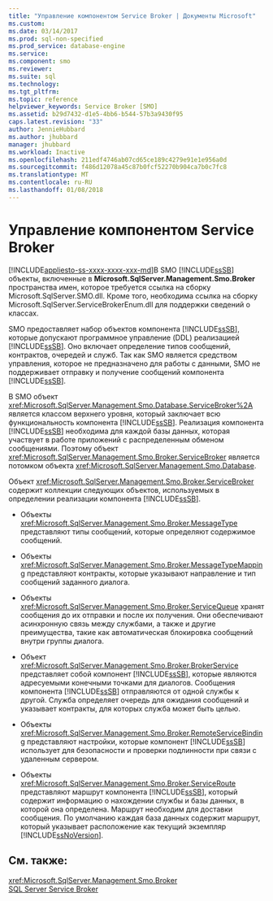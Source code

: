 ```yaml
---
title: "Управление компонентом Service Broker | Документы Microsoft"
ms.custom: 
ms.date: 03/14/2017
ms.prod: sql-non-specified
ms.prod_service: database-engine
ms.service: 
ms.component: smo
ms.reviewer: 
ms.suite: sql
ms.technology: 
ms.tgt_pltfrm: 
ms.topic: reference
helpviewer_keywords: Service Broker [SMO]
ms.assetid: b29d7432-d1e5-4bb6-b544-57b3a9430f95
caps.latest.revision: "33"
author: JennieHubbard
ms.author: jhubbard
manager: jhubbard
ms.workload: Inactive
ms.openlocfilehash: 211edf4746ab07cd65ce189c4279e91e1e956a0d
ms.sourcegitcommit: f486d12078a45c87b0fcf52270b904ca7b0c7fc8
ms.translationtype: MT
ms.contentlocale: ru-RU
ms.lasthandoff: 01/08/2018
---
```

# <a name="managing-service-broker"></a>Управление компонентом Service Broker
[!INCLUDE[appliesto-ss-xxxx-xxxx-xxx-md](../../../includes/appliesto-ss-xxxx-xxxx-xxx-md.md)]В SMO [!INCLUDE[ssSB](../../../includes/sssb-md.md)] объекты, включенные в **Microsoft.SqlServer.Management.Smo.Broker** пространства имен, которое требуется ссылка на сборку Microsoft.SqlServer.SMO.dll. Кроме того, необходима ссылка на сборку Microsoft.SqlServer.ServiceBrokerEnum.dll для поддержки сведений о классах.  
  
 SMO предоставляет набор объектов компонента [!INCLUDE[ssSB](../../../includes/sssb-md.md)], которые допускают программное управление (DDL) реализацией [!INCLUDE[ssSB](../../../includes/sssb-md.md)]. Оно включает определение типов сообщений, контрактов, очередей и служб. Так как SMO является средством управления, которое не предназначено для работы с данными, SMO не поддерживает отправку и получение сообщений компонента [!INCLUDE[ssSB](../../../includes/sssb-md.md)].  
  
 В SMO объект <xref:Microsoft.SqlServer.Management.Smo.Database.ServiceBroker%2A> является классом верхнего уровня, который заключает всю функциональность компонента [!INCLUDE[ssSB](../../../includes/sssb-md.md)]. Реализация компонента [!INCLUDE[ssSB](../../../includes/sssb-md.md)] необходима для каждой базы данных, которая участвует в работе приложений с распределенным обменом сообщениями. Поэтому объект <xref:Microsoft.SqlServer.Management.Smo.Broker.ServiceBroker> является потомком объекта <xref:Microsoft.SqlServer.Management.Smo.Database>.  
  
 Объект <xref:Microsoft.SqlServer.Management.Smo.Broker.ServiceBroker> содержит коллекции следующих объектов, используемых в определении реализации компонента [!INCLUDE[ssSB](../../../includes/sssb-md.md)].  
  
-   Объекты <xref:Microsoft.SqlServer.Management.Smo.Broker.MessageType> представляют типы сообщений, которые определяют содержимое сообщений.  
  
-   Объекты <xref:Microsoft.SqlServer.Management.Smo.Broker.MessageTypeMapping> представляют контракты, которые указывают направление и тип сообщений заданного диалога.  
  
-   Объекты <xref:Microsoft.SqlServer.Management.Smo.Broker.ServiceQueue> хранят сообщения до их отправки и после их получения. Они обеспечивают асинхронную связь между службами, а также и другие преимущества, такие как автоматическая блокировка сообщений внутри группы диалога.  
  
-   Объект <xref:Microsoft.SqlServer.Management.Smo.Broker.BrokerService> представляет собой компонент [!INCLUDE[ssSB](../../../includes/sssb-md.md)], которые являются адресуемыми конечными точками для диалогов. Сообщения компонента [!INCLUDE[ssSB](../../../includes/sssb-md.md)] отправляются от одной службы к другой. Служба определяет очередь для ожидания сообщений и указывает контракты, для которых служба может быть целью.  
  
-   Объекты <xref:Microsoft.SqlServer.Management.Smo.Broker.RemoteServiceBinding> представляют настройки, которые компонент [!INCLUDE[ssSB](../../../includes/sssb-md.md)] использует для безопасности и проверки подлинности при связи с удаленным сервером.  
  
-   Объекты <xref:Microsoft.SqlServer.Management.Smo.Broker.ServiceRoute> представляют маршрут компонента [!INCLUDE[ssSB](../../../includes/sssb-md.md)], который содержит информацию о нахождении службы и базы данных, в которой она определена. Маршрут необходим для доставки сообщения. По умолчанию каждая база данных содержит маршрут, который указывает расположение как текущий экземпляр [!INCLUDE[ssNoVersion](../../../includes/ssnoversion-md.md)].  
  
## <a name="see-also"></a>См. также:  
 <xref:Microsoft.SqlServer.Management.Smo.Broker>   
 [SQL Server Service Broker](../../../database-engine/configure-windows/sql-server-service-broker.md)  
  
  

